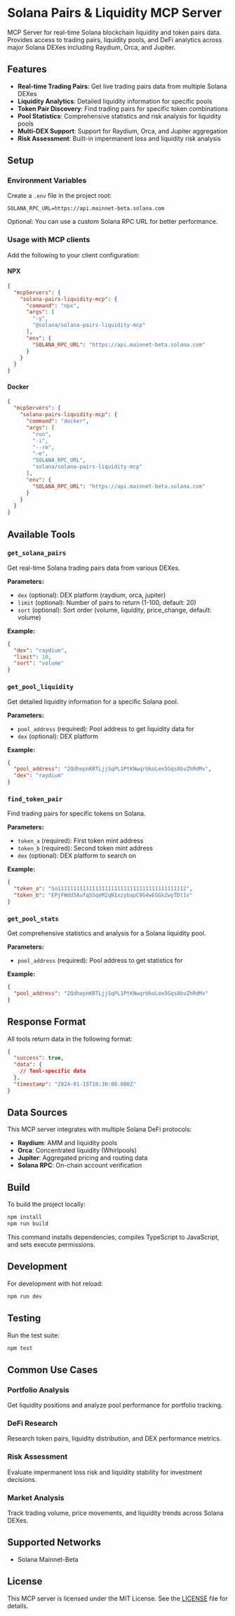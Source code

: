 # Solana Pairs & Liquidity MCP Server

MCP Server for real-time Solana blockchain liquidity and token pairs data. Provides access to trading pairs, liquidity pools, and DeFi analytics across major Solana DEXes including Raydium, Orca, and Jupiter.

## Features

- **Real-time Trading Pairs**: Get live trading pairs data from multiple Solana DEXes
- **Liquidity Analytics**: Detailed liquidity information for specific pools
- **Token Pair Discovery**: Find trading pairs for specific token combinations
- **Pool Statistics**: Comprehensive statistics and risk analysis for liquidity pools
- **Multi-DEX Support**: Support for Raydium, Orca, and Jupiter aggregation
- **Risk Assessment**: Built-in impermanent loss and liquidity risk analysis

## Setup

### Environment Variables

Create a `.env` file in the project root:

```env
SOLANA_RPC_URL=https://api.mainnet-beta.solana.com
```

Optional: You can use a custom Solana RPC URL for better performance.

### Usage with MCP clients

Add the following to your client configuration:

#### NPX

```json
{
  "mcpServers": {
    "solana-pairs-liquidity-mcp": {
      "command": "npx",
      "args": [
        "-y",
        "@solana/solana-pairs-liquidity-mcp"
      ],
      "env": {
        "SOLANA_RPC_URL": "https://api.mainnet-beta.solana.com"
      }
    }
  }
}
```

#### Docker

```json
{
  "mcpServers": {
    "solana-pairs-liquidity-mcp": {
      "command": "docker",
      "args": [
        "run",
        "-i",
        "--rm",
        "-e",
        "SOLANA_RPC_URL",
        "solana/solana-pairs-liquidity-mcp"
      ],
      "env": {
        "SOLANA_RPC_URL": "https://api.mainnet-beta.solana.com"
      }
    }
  }
}
```

## Available Tools

### `get_solana_pairs`

Get real-time Solana trading pairs data from various DEXes.

**Parameters:**
- `dex` (optional): DEX platform (raydium, orca, jupiter)
- `limit` (optional): Number of pairs to return (1-100, default: 20)
- `sort` (optional): Sort order (volume, liquidity, price_change, default: volume)

**Example:**
```json
{
  "dex": "raydium",
  "limit": 10,
  "sort": "volume"
}
```

### `get_pool_liquidity`

Get detailed liquidity information for a specific Solana pool.

**Parameters:**
- `pool_address` (required): Pool address to get liquidity data for
- `dex` (optional): DEX platform

**Example:**
```json
{
  "pool_address": "2QdhepnKRTLjjSqPL1PtKNwqrUkoLee5Gqs8bvZhRdMv",
  "dex": "raydium"
}
```

### `find_token_pair`

Find trading pairs for specific tokens on Solana.

**Parameters:**
- `token_a` (required): First token mint address
- `token_b` (required): Second token mint address
- `dex` (optional): DEX platform to search on

**Example:**
```json
{
  "token_a": "So11111111111111111111111111111111111111112",
  "token_b": "EPjFWdd5AufqSSqeM2qN1xzybapC8G4wEGGkZwyTDt1v"
}
```

### `get_pool_stats`

Get comprehensive statistics and analysis for a Solana liquidity pool.

**Parameters:**
- `pool_address` (required): Pool address to get statistics for

**Example:**
```json
{
  "pool_address": "2QdhepnKRTLjjSqPL1PtKNwqrUkoLee5Gqs8bvZhRdMv"
}
```

## Response Format

All tools return data in the following format:

```json
{
  "success": true,
  "data": {
    // Tool-specific data
  },
  "timestamp": "2024-01-15T10:30:00.000Z"
}
```

## Data Sources

This MCP server integrates with multiple Solana DeFi protocols:

- **Raydium**: AMM and liquidity pools
- **Orca**: Concentrated liquidity (Whirlpools)
- **Jupiter**: Aggregated pricing and routing data
- **Solana RPC**: On-chain account verification

## Build

To build the project locally:

```bash
npm install
npm run build
```

This command installs dependencies, compiles TypeScript to JavaScript, and sets execute permissions.

## Development

For development with hot reload:

```bash
npm run dev
```

## Testing

Run the test suite:

```bash
npm test
```

## Common Use Cases

### Portfolio Analysis
Get liquidity positions and analyze pool performance for portfolio tracking.

### DeFi Research
Research token pairs, liquidity distribution, and DEX performance metrics.

### Risk Assessment
Evaluate impermanent loss risk and liquidity stability for investment decisions.

### Market Analysis
Track trading volume, price movements, and liquidity trends across Solana DEXes.

## Supported Networks

- Solana Mainnet-Beta

## License

This MCP server is licensed under the MIT License. See the [LICENSE](LICENSE) file for details. 